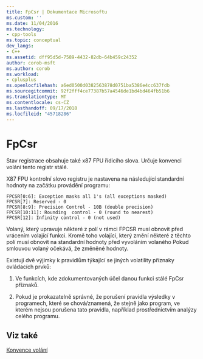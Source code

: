 ```yaml
---
title: FpCsr | Dokumentace Microsoftu
ms.custom: ''
ms.date: 11/04/2016
ms.technology:
- cpp-tools
ms.topic: conceptual
dev_langs:
- C++
ms.assetid: dff95d5d-7589-4432-82db-64b459c24352
author: corob-msft
ms.author: corob
ms.workload:
- cplusplus
ms.openlocfilehash: a6ed0500d0382563878d0751ba5386e4cc637fdb
ms.sourcegitcommit: 92f2fff4ce77387b57a4546de1bd4bd464fb51b6
ms.translationtype: MT
ms.contentlocale: cs-CZ
ms.lasthandoff: 09/17/2018
ms.locfileid: "45718286"
---
```

# <a name="fpcsr"></a>FpCsr

Stav registrace obsahuje také x87 FPU řídicího slova. Určuje konvenci volání tento registr stálé.

X87 FPU kontrolní slovo registru je nastavena na následující standardní hodnoty na začátku provádění programu:

```
FPCSR[0:6]: Exception masks all 1's (all exceptions masked)
FPCSR[7]: Reserved - 0
FPCSR[8:9]: Precision Control - 10B (double precision)
FPCSR[10:11]: Rounding  control - 0 (round to nearest)
FPCSR[12]: Infinity control - 0 (not used)
```

Volaný, který upravuje některé z polí v rámci FPCSR musí obnovit před vrácením volající funkci. Kromě toho volající, který změní některé z těchto polí musí obnovit na standardní hodnoty před vyvoláním volaného Pokud smlouvou volaný očekává, že změněné hodnoty.

Existují dvě výjimky k pravidlům týkající se jiných volatility příznaky ovládacích prvků:

1. Ve funkcích, kde zdokumentovaných účel danou funkci stálé FpCsr příznaků.

1. Pokud je prokazatelně správné, že porušení pravidla výsledky v programech, které se chová/znamená, že stejně jako program, ve kterém nejsou porušena tato pravidla, například prostřednictvím analýzy celého programu.

## <a name="see-also"></a>Viz také

[Konvence volání](../build/calling-convention.md)